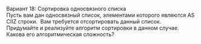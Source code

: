 Вариант 18: Сортировка односвязного списка
Пусть вам дан односвязный список, элементами которого являются ASCII­Z строки. 
Вам требуется отсортировать данный список. Придумайте и реализуйте алгоритм сортировки в данном случае. 
Какова его алгоритмическая сложность?
